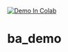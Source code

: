 [![Demo In Colab](https://colab.research.google.com/assets/colab-badge.svg)](https://colab.research.google.com/github/korayakan/ba_demo/blob/master/ba_demo.ipynb)
# ba_demo
